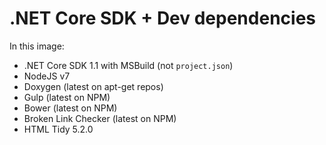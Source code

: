 # .NET Core SDK + Dev dependencies

In this image:
* .NET Core SDK 1.1 with MSBuild (not `project.json`)
* NodeJS v7
* Doxygen (latest on apt-get repos)
* Gulp (latest on NPM)
* Bower (latest on NPM)
* Broken Link Checker (latest on NPM)
* HTML Tidy 5.2.0